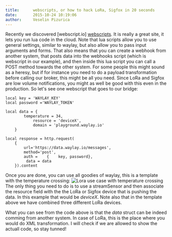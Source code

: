 ```yaml
---
title:      webscripts, or how to hack LoRa, Sigfox in 20 seconds
date:       2015-10-24 10:19:06
author:     Veselin Pizurica
---
```


Recently we discovered [webscript.io] [webscripts]. It is really a great site, it lets you run lua code in the cloud. Note that lua scripts allow you to use general settings, similar to waylay, but also allow you to pass input arguments and forms. That also means that you can create a webhook from another system, that posts data into the webhooks script (which is webscript in our example), and then inside this lua script you can call a POST method towards the other system. For some people this might sound as a heresy, but if for instance you need to do a payload transformation before calling our broker, this might be all you need. Since LoRa and Sigfox are low volume notifications, you might as well be good with this even in the production. So let's see one webscript that goes to our bridge: 

```
local key = 'WAYLAY_KEY'
local password ='WAYLAY_TOKEN'

local data = {
        temperature = 34,
            resource = 'deviceX',
            domain = 'playground.waylay.io'
    }

local response = http.request(
    {
        url='https://data.waylay.io/messages',
        method='post',
        auth =    {    key, password},
         data = data
    }).content
```

Once you are done, you can use all goodies of waylay, this is a template with the temperature crossing:
![Lora use case with temperature crossing](/tutorials/webscript/lora.png)
The only thing you need to do is to use a streamSensor and then associate the resource field with the the LoRa or Sigfox device that is pushing the data. In this example that would be _deviceX_. Note also that in the template above we have combined three different LoRa devices. 

What you can see from the code above is that the _data_ struct can be indeed comming from another system. In case of LoRa, this is the place where you would do XML transformation. I will check if we are allowed to show the actuall code, so stay tunned!



[webscripts]: https://www.webscript.io
